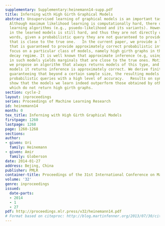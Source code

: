 ```yaml
---
supplementary: Supplementary:heinemann14-supp.pdf
title: Inferning with High Girth Graphical Models
abstract: Unsupervised learning of graphical models is an important task in many domains.
  Although maximum likelihood learning is computationally hard, there do exist consistent
  learning algorithms (e.g., psuedo-likelihood and its variants). However, inference
  in the learned models is still hard, and thus they are not directly usable. In other
  words, given a probabilistic query they are not guaranteed to provide an answer
  that is close to the true one.   In the current paper, we provide a learning algorithm
  that is guaranteed to provide approximately correct probabilistic inference. We
  focus on a particular class of models, namely high girth graphs in the correlation
  decay regime. It is well known that approximate inference (e.g, using loopy BP)
  in such models yields marginals that are close to the true ones. Motivated by this,
  we propose an algorithm that always returns models of this type, and hence in the
  models it returns inference is approximately correct. We derive finite sample results
  guaranteeing that beyond a certain sample size, the resulting models will answer
  probabilistic queries with a high level of accuracy.   Results on synthetic data
  show that the models we learn indeed outperform those obtained by other algorithms,
  which do not return high girth graphs.
section: cycle-2
layout: inproceedings
series: Proceedings of Machine Learning Research
id: heinemann14
month: 0
tex_title: Inferning with High Girth Graphical Models
firstpage: 1260
lastpage: 1268
page: 1260-1268
sections: 
author:
- given: Uri
  family: Heinemann
- given: Amir
  family: Globerson
date: 2014-01-27
address: Bejing, China
publisher: PMLR
container-title: Proceedings of the 31st International Conference on Machine Learning
volume: '32'
genre: inproceedings
issued:
  date-parts:
  - 2014
  - 1
  - 27
pdf: http://proceedings.mlr.press/v32/heinemann14.pdf
# Format based on citeproc: http://blog.martinfenner.org/2013/07/30/citeproc-yaml-for-bibliographies/
---
```

